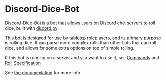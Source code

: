 # Discord-Dice-Bot
Discord-Dice-Bot is a bot that allows users on [Discord][discord] chat servers to roll dice, built with [discord.py][discord.py].

This bot is designed for use by tabletop roleplayers, and its primary purpose is rolling dice. It can parse more complex rolls than other bots that can roll dice, and allows for some extra options on top of simple rolling.

[discord]: https://discordapp.com
[discord.py]: https://github.com/Rapptz/discord.py

If this bot is running on a server and you want to use it, see [Commands][commands] and [Roll Specification][roll spec].

[commands]: https://github.com/modimore/Discord-Dice-Bot/blob/master/doc/commands.md
[roll spec]: https://github.com/moimore/Discord-Dice-Bot/blob/master/doc/roll-spec.md

See [the documentation][docs] for more info.

[docs]: https://github.com/modimore/Discord-Dice-Bot/blob/master/doc/index.md
